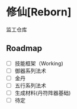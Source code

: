 # 修仙[Reborn]

监工仓库

## Roadmap

- [ ] 技能框架（Working)
- [ ] 御器系列法术
- [ ] 金丹
- [ ] 五行系列法术
- [ ] 生成材料(丹符阵器基础)
- [ ] 待定